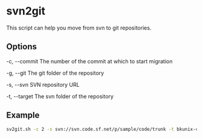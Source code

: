 # svn2git


This script can help you move from svn to git repositories.

## Options

-c, --commit
        The number of the commit at which to start migration

-g, --git
        The git folder of the repository

-s, --svn
        SVN repository URL

-t, --target
        The svn folder of the repository

## Example
```bash
sv2git.sh -c 2 -s svn://svn.code.sf.net/p/sample/code/trunk -t bkunix-code -g sample
```
